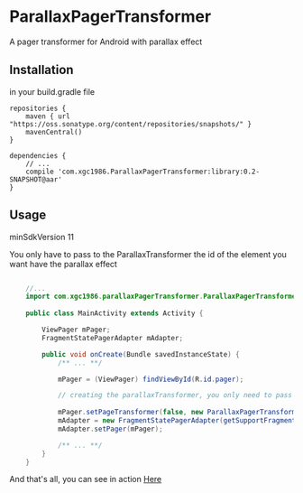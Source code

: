 # ParallaxPagerTransformer

A pager transformer for Android with parallax effect

## Installation

in your build.gradle file

    repositories {
        maven { url "https://oss.sonatype.org/content/repositories/snapshots/" }
        mavenCentral()
    }

    dependencies {
        // ...
        compile 'com.xgc1986.ParallaxPagerTransformer:library:0.2-SNAPSHOT@aar'
    }

## Usage

minSdkVersion 11

You only have to pass to the ParallaxTransformer the id of the element you want have the parallax effect

```java

	//...
	import com.xgc1986.parallaxPagerTransformer.ParallaxPagerTransformer;
	
	public class MainActivity extends Activity {

		ViewPager mPager;
    	FragmentStatePagerAdapter mAdapter;

		public void onCreate(Bundle savedInstanceState) {
			/** ... **/

			mPager = (ViewPager) findViewById(R.id.pager);

        	// creating the parallaxTransformer, you only need to pass the id of the View (or ViewGroup) you want to do the parallax effect
        	
        	mPager.setPageTransformer(false, new ParallaxPagerTransformer(R.id.parallaxContent));
        	mAdapter = new FragmentStatePagerAdapter(getSupportFragmentManager());
        	mAdapter.setPager(mPager);

        	/** ... **/
		}
	}

```

And that's all, you can see in action <a href="https://www.youtube.com/watch?v=5zEOUWY9Hvo" target="_blank">Here</a>

